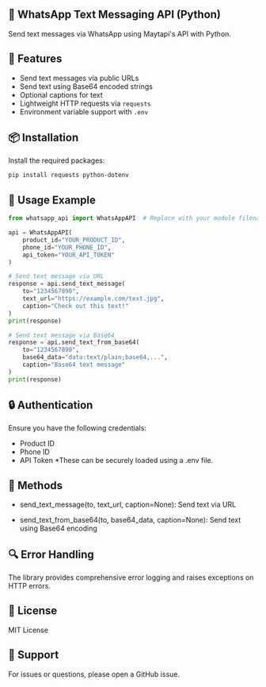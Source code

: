 ## 💬 WhatsApp Text Messaging API (Python)  
Send text messages via WhatsApp using Maytapi's API with Python.

## 🚀 Features  
- Send text messages via public URLs  
- Send text using Base64 encoded strings  
- Optional captions for text  
- Lightweight HTTP requests via `requests`  
- Environment variable support with `.env`  

## 📦 Installation  
Install the required packages:

```bash
pip install requests python-dotenv
```
## 🔧 Usage Example
```python
from whatsapp_api import WhatsAppAPI  # Replace with your module filename

api = WhatsAppAPI(
    product_id="YOUR_PRODUCT_ID",
    phone_id="YOUR_PHONE_ID",
    api_token="YOUR_API_TOKEN"
)

# Send text message via URL
response = api.send_text_message(
    to="1234567890",
    text_url="https://example.com/text.jpg",
    caption="Check out this text!"
)
print(response)

# Send text message via Base64
response = api.send_text_from_base64(
    to="1234567890",
    base64_data="data:text/plain;base64,...",
    caption="Base64 text message"
)
print(response)

```
## 🔒 Authentication  
Ensure you have the following credentials:  
- Product ID  
- Phone ID  
- API Token
*These can be securely loaded using a .env file.

## 📝 Methods  
- send_text_message(to, text_url, caption=None): Send text via URL

- send_text_from_base64(to, base64_data, caption=None): Send text using Base64 encoding

## 🔍 Error Handling  
The library provides comprehensive error logging and raises exceptions on HTTP errors.

## 📜 License  
MIT License

## 🤝 Support  
For issues or questions, please open a GitHub issue.
